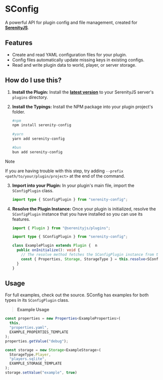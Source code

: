 # SConfig
A powerful API for plugin config and file management, created for **[SerenityJS](https://github.com/SerenityJS/serenity)**.

## Features
- Create and read YAML configuration files for your plugin.
- Config files automatically update missing keys in existing configs.
- Read and write plugin data to world, player, or server storage.

## How do I use this?
1. **Install the Plugin:** Install the **[latest version](https://github.com/palmmc/sconfig/releases/latest)** to your SerenityJS server's `plugins` directory.
2. **Install the Typings:** Install the NPM package into your plugin project's folder.

    ```bash
    #npm
    npm install serenity-config
  
    #yarn
    yarn add serenity-config
    
    #bun
    bun add serenity-config
    ```
> [!NOTE]
> If you are having trouble with this step, try adding `--prefix <path/to/your/plugin/project>` at the end of the command.
3. **Import into your Plugin:** In your plugin's main file, import the `SConfigPlugin` class.

    ```ts
    import type { SConfigPlugin } from "serenity-config";
    ```
4. **Resolve the Plugin Instance:** Once your plugin is initialized, resolve the `SConfigPlugin` instance that you have installed so you can use its features.
    ```ts
    import { Plugin } from "@serenityjs/plugins";
    
    import type { SConfigPlugin } from "serenity-config";
    
    class ExamplePlugin extends Plugin {  n
      public onInitialize(): void {
        // The resolve method fetches the SConfigPlugin instance from the plugin you installed.
        const { Properties, Storage, StorageType } = this.resolve<SConfigPlugin>("serenity-config")!; // Notice the use of `!` can be unsafe if the plugin is not loaded correctly.
      }
    }
    ```
## Usage
For full examples, check out the source. SConfig has examples for both types in its `SConfigPlugin` class.
> **Example Usage**
```ts
const properties = new Properties<ExampleProperties>(
  this,
  "properties.yaml",
  EXAMPLE_PROPERTIES_TEMPLATE
);
properties.getValue("debug");

const storage = new Storage<ExampleStorage>(
  StorageType.Player,
  "players.sqlite",
  EXAMPLE_STORAGE_TEMPLATE
);
storage.setValue("example", true)
```

